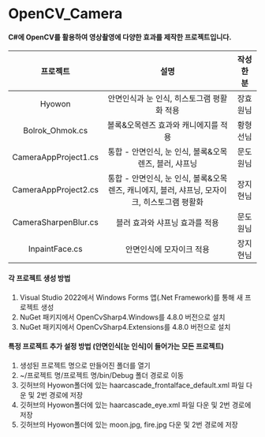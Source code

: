 # OpenCV_Camera

#### C#에 OpenCV를 활용하여 영상촬영에 다양한 효과를 제작한 프로젝트입니다.
|프로젝트|설명|작성한 분|
|:---:|:---:|:---:|
|Hyowon|안면인식과 눈 인식, 히스토그램 평활화 적용|장효원님|
|Bolrok_Ohmok.cs|볼록&오목렌즈 효과와 캐니에지를 적용|황형선님|
|CameraAppProject1.cs|통합 - 안면인식, 눈 인식, 볼록&오목렌즈, 블러, 샤프닝|문도원님|
|CameraAppProject2.cs|통합 - 안면인식, 눈 인식, 볼록&오목렌즈, 캐니에지, 블러, 샤프닝, 모자이크, 히스토그램 평활화|장지현님|
|CameraSharpenBlur.cs|블러 효과와 샤프닝 효과를 적용|문도원님|
|InpaintFace.cs|안면인식에 모자이크 적용|장지현님|
  
#### 각 프로젝트 생성 방법
1. Visual Studio 2022에서 Windows Forms 앱(.Net Framework)를 통해 새 프로젝트 생성
2. NuGet 패키지에서 OpenCvSharp4.Windows를 4.8.0 버전으로 설치
3. NuGet 패키지에서 OpenCvSharp4.Extensions를 4.8.0 버전으로 설치  
  
#### 특정 프로젝트 추가 설정 방법 (안면인식[눈 인식]이 들어가는 모든 프로젝트)
1. 생성된 프로젝트 명으로 만들어진 폴더를 열기
2. ~/프로젝트 명/프로젝트 명/bin/Debug 폴더 경로로 이동
3. 깃허브의 Hyowon폴더에 있는 haarcascade_frontalface_default.xml 파일 다운 및 2번 경로에 저장
4. 깃허브의 Hyowon폴더에 있는 haarcascade_eye.xml 파일 다운 및 2번 경로에 저장
5. 깃허브의 Hyowon폴더에 있는 moon.jpg, fire.jpg 다운 및 2번 경로에 저장
